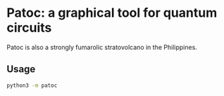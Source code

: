 # Patoc: a graphical tool for quantum circuits

Patoc is also a strongly fumarolic stratovolcano in the Philippines.

## Usage
```bash
python3 -m patoc
```

<!---
# Patoc : a graphical tool for quantum circuits

Patoc, despite being a strongly fumarolic stratovolcano in the Philippines, is a graphical tool for quantum circuits.

Recentely, the first complete equational theory for quantum circuits has been introduced [[1]](). This is, rougly speaking, a small set of equations from which we can derive any true equations on quantum circuits. Then, the equational theory has been simplified [[2,3]]() leading to a fairly practical set of equations [[3]](). Patoc is graphical tool that implement this equational theory.

## Usage
```bash
python3 main.py
```

## References
[[1]](https://arxiv.org/abs/2206.10577)
Alexandre Clément, Nicolas Heurtel, Shane Mansfield, Simon Perdrix, Benoît Valiron. A Complete Equational Theory for Quantum Circuits. LICS'23. <a href="https://arxiv.org/abs/2206.10577">arXiv:2206.10577</a>.

[[2]](https://arxiv.org/abs/2303.03117)
Alexandre Clément, Noé Delorme, Simon Perdrix, Renaud Vilmart. Quantum Circuit Completeness: Extensions and Simplifications. CSL'24. <a href="https://arxiv.org/abs/2303.03117">arXiv:2303.03117</a>.

[[3]](https://arxiv.org/abs/2311.07476)
Alexandre Clément, Noé Delorme, Simon Perdrix. Minimal Equational Theories for Quantum Circuits. <a href="https://arxiv.org/abs/2311.07476">arXiv:2311.07476</a>.
--->
